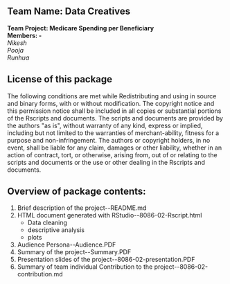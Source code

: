 ## Team Name: Data Creatives
**Team Project: Medicare Spending per Beneficiary**  
**Members: -**  
_Nikesh_  
_Pooja_  
_Runhua_  

## License of this package
The following conditions are met while Redistributing and using in source and binary forms, with or without modification. 
The copyright notice and this permission notice shall be included in all copies or substantial portions of the Rscripts and documents. The scripts and documents are provided by the authors "as is", without warranty of any kind, express or implied, including but not limited to the warranties of merchant-ability, fitness for a purpose and non-infringement.  The authors or copyright holders, in no event, shall be liable for any claim, damages or other liability, whether in an action of contract, tort, or otherwise, arising from, out of  or relating to the scripts and documents or the use or other dealing in the Rscripts and documents.

## Overview of package contents:
1. Brief description of the project--README.md
2. HTML document generated with RStudio--8086-02-Rscript.html
   * Data cleaning
   * descriptive analysis 
   * plots
3. Audience Persona--Audience.PDF
4. Summary of the project--Summary.PDF
5. Presentation slides of the project--8086-02-presentation.PDF
6. Summary of team individual Contribution to the project--8086-02-contribution.md
